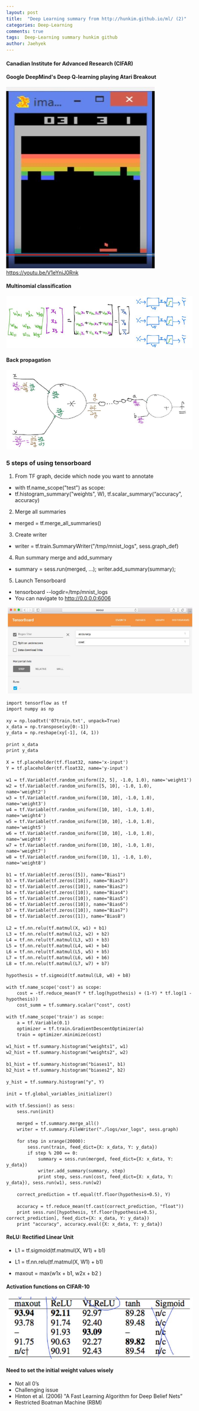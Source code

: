 ```yaml
---
layout: post
title:  "Deep Learning summary from http://hunkim.github.io/ml/ (2)"
categories: Deep-Learning
comments: true
tags:  Deep-Learning summary hunkim github
author: Jaehyek
---
```


#### Canadian Institute for Advanced Research (CIFAR)

#### Google DeepMind's Deep Q-learning playing Atari Breakout
![001](/img/2017-01-15-Deep-Learning-hunkim-github-02/001.JPG)
<https://youtu.be/V1eYniJ0Rnk>

#### Multinomial classification
![002](/img/2017-01-15-Deep-Learning-hunkim-github-02/002.JPG)

#### Back propagation
![003](/img/2017-01-15-Deep-Learning-hunkim-github-02/003.JPG)

### 5 steps of using tensorboard
1. From TF graph, decide which node you want to annotate
 - with tf.name_scope("test") as scope:
 - tf.histogram_summary("weights", W), tf.scalar_summary(“accuracy", accuracy)

2. Merge all summaries
 - merged = tf.merge_all_summaries()
 
3. Create writer
 - writer = tf.train.SummaryWriter("/tmp/mnist_logs", sess.graph_def)
 
4. Run summary merge and add_summary
 - summary = sess.run(merged, …); writer.add_summary(summary);
 
5. Launch Tensorboard
 - tensorboard --logdir=/tmp/mnist_logs
 - You can navigate to http://0.0.0.0:6006

![004](/img/2017-01-15-Deep-Learning-hunkim-github-02/004.JPG)

```
import tensorflow as tf
import numpy as np

xy = np.loadtxt('07train.txt', unpack=True)
x_data = np.transpose(xy[0:-1])
y_data = np.reshape(xy[-1], (4, 1))

print x_data
print y_data

X = tf.placeholder(tf.float32, name='x-input')
Y = tf.placeholder(tf.float32, name='y-input')

w1 = tf.Variable(tf.random_uniform([2, 5], -1.0, 1.0), name='weight1')
w2 = tf.Variable(tf.random_uniform([5, 10], -1.0, 1.0), name='weight2')
w3 = tf.Variable(tf.random_uniform([10, 10], -1.0, 1.0), name='weight3')
w4 = tf.Variable(tf.random_uniform([10, 10], -1.0, 1.0), name='weight4')
w5 = tf.Variable(tf.random_uniform([10, 10], -1.0, 1.0), name='weight5')
w6 = tf.Variable(tf.random_uniform([10, 10], -1.0, 1.0), name='weight6')
w7 = tf.Variable(tf.random_uniform([10, 10], -1.0, 1.0), name='weight7')
w8 = tf.Variable(tf.random_uniform([10, 1], -1.0, 1.0), name='weight8')

b1 = tf.Variable(tf.zeros([5]), name="Bias1")
b3 = tf.Variable(tf.zeros([10]), name="Bias3")
b2 = tf.Variable(tf.zeros([10]), name="Bias2")
b4 = tf.Variable(tf.zeros([10]), name="Bias4")
b5 = tf.Variable(tf.zeros([10]), name="Bias5")
b6 = tf.Variable(tf.zeros([10]), name="Bias6")
b7 = tf.Variable(tf.zeros([10]), name="Bias7")
b8 = tf.Variable(tf.zeros([1]), name="Bias8")

L2 = tf.nn.relu(tf.matmul(X, w1) + b1)
L3 = tf.nn.relu(tf.matmul(L2, w2) + b2)
L4 = tf.nn.relu(tf.matmul(L3, w3) + b3)
L5 = tf.nn.relu(tf.matmul(L4, w4) + b4)
L6 = tf.nn.relu(tf.matmul(L5, w5) + b5)
L7 = tf.nn.relu(tf.matmul(L6, w6) + b6)
L8 = tf.nn.relu(tf.matmul(L7, w7) + b7)

hypothesis = tf.sigmoid(tf.matmul(L8, w8) + b8)

with tf.name_scope('cost') as scope:
    cost = -tf.reduce_mean(Y * tf.log(hypothesis) + (1-Y) * tf.log(1 - hypothesis))
    cost_summ = tf.summary.scalar("cost", cost)

with tf.name_scope('train') as scope:
    a = tf.Variable(0.1)
    optimizer = tf.train.GradientDescentOptimizer(a)
    train = optimizer.minimize(cost)

w1_hist = tf.summary.histogram("weights1", w1)
w2_hist = tf.summary.histogram("weights2", w2)

b1_hist = tf.summary.histogram("biases1", b1)
b2_hist = tf.summary.histogram("biases2", b2)

y_hist = tf.summary.histogram("y", Y)

init = tf.global_variables_initializer()

with tf.Session() as sess:
    sess.run(init)

    merged = tf.summary.merge_all()
    writer = tf.summary.FileWriter("./logs/xor_logs", sess.graph)

    for step in xrange(20000):
        sess.run(train, feed_dict={X: x_data, Y: y_data})
        if step % 200 == 0:
            summary = sess.run(merged, feed_dict={X: x_data, Y: y_data})
            writer.add_summary(summary, step)
            print step, sess.run(cost, feed_dict={X: x_data, Y: y_data}), sess.run(w1), sess.run(w2)

    correct_prediction = tf.equal(tf.floor(hypothesis+0.5), Y)

    accuracy = tf.reduce_mean(tf.cast(correct_prediction, "float"))
    print sess.run([hypothesis, tf.floor(hypothesis+0.5), correct_prediction], feed_dict={X: x_data, Y: y_data})
    print "accuracy", accuracy.eval({X: x_data, Y: y_data})
```
 
 
#### ReLU: Rectified Linear Unit
- L1 = tf.sigmoid(tf.matmul(X, W1) + b1)
- L1 = tf.nn.relu(tf.matmul(X, W1) + b1)

- maxout = max(w1x + b1, w2x + b2 ) 

#### Activation functions on CIFAR-10
![005](/img/2017-01-15-Deep-Learning-hunkim-github-02/005.JPG)

#### Need to set the initial weight values wisely
- Not all 0’s
- Challenging issue
- Hinton et al. (2006) "A Fast Learning Algorithm for Deep Belief Nets”
 - Restricted Boatman Machine (RBM)
 
